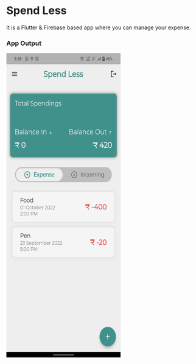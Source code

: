# Spend Less
It is a Flutter & Firebase based app where you can manage your expense.

### App Output
<img src = "https://raw.githubusercontent.com/sushant102004/Spend-Less/master/Final%20Output.jpg" width = "300px" height = "800px">
